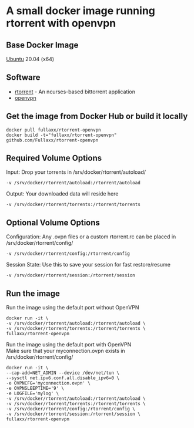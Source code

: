 # A small docker image running rtorrent with openvpn

## Base Docker Image
[Ubuntu](https://hub.docker.com/_/ubuntu) 20.04 (x64)

## Software
* [rtorrent](https://rakshasa.github.io/rtorrent/) - An ncurses-based bittorrent application
* [openvpn](https://openvpn.net/)

## Get the image from Docker Hub or build it locally
```
docker pull fullaxx/rtorrent-openvpn
docker build -t="fullaxx/rtorrent-openvpn" github.com/Fullaxx/rtorrent-openvpn
```

## Required Volume Options
Input: Drop your torrents in /srv/docker/rtorrent/autoload/
```
-v /srv/docker/rtorrent/autoload:/rtorrent/autoload
```
Output: Your downloaded data will reside here
```
-v /srv/docker/rtorrent/torrents:/rtorrent/torrents
```

## Optional Volume Options
Configuration: Any .ovpn files or a custom rtorrent.rc can be placed in /srv/docker/rtorrent/config/
```
-v /srv/docker/rtorrent/config:/rtorrent/config
```
Session State: Use this to save your session for fast restore/resume
```
-v /srv/docker/rtorrent/session:/rtorrent/session
```

## Run the image
Run the image using the default port without OpenVPN
```
docker run -it \
-v /srv/docker/rtorrent/autoload:/rtorrent/autoload \
-v /srv/docker/rtorrent/torrents:/rtorrent/torrents \
fullaxx/rtorrent-openvpn
```
Run the image using the default port with OpenVPN \
Make sure that your myconnection.ovpn exists in /srv/docker/rtorrent/config/
```
docker run -it \
--cap-add=NET_ADMIN --device /dev/net/tun \
--sysctl net.ipv6.conf.all.disable_ipv6=0 \
-e OVPNCFG='myconnection.ovpn' \
-e OVPNSLEEPTIME='9' \
-e LOGFILE='mylog' \
-v /srv/docker/rtorrent/autoload:/rtorrent/autoload \
-v /srv/docker/rtorrent/torrents:/rtorrent/torrents \
-v /srv/docker/rtorrent/config:/rtorrent/config \
-v /srv/docker/rtorrent/session:/rtorrent/session \
fullaxx/rtorrent-openvpn
```
